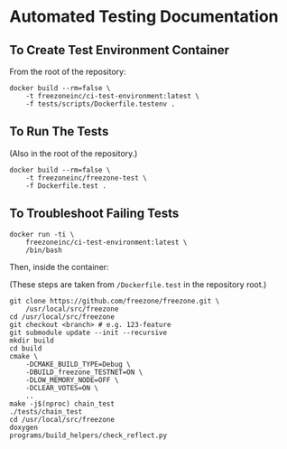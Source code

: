 # Automated Testing Documentation

## To Create Test Environment Container

From the root of the repository:

    docker build --rm=false \
        -t freezoneinc/ci-test-environment:latest \
        -f tests/scripts/Dockerfile.testenv .

## To Run The Tests

(Also in the root of the repository.)

    docker build --rm=false \
        -t freezoneinc/freezone-test \
        -f Dockerfile.test .

## To Troubleshoot Failing Tests

    docker run -ti \
        freezoneinc/ci-test-environment:latest \
        /bin/bash

Then, inside the container:

(These steps are taken from `/Dockerfile.test` in the
repository root.)

    git clone https://github.com/freezone/freezone.git \
        /usr/local/src/freezone
    cd /usr/local/src/freezone
    git checkout <branch> # e.g. 123-feature
    git submodule update --init --recursive
    mkdir build
    cd build
    cmake \
        -DCMAKE_BUILD_TYPE=Debug \
        -DBUILD_freezone_TESTNET=ON \
        -DLOW_MEMORY_NODE=OFF \
        -DCLEAR_VOTES=ON \
        ..
    make -j$(nproc) chain_test
    ./tests/chain_test
    cd /usr/local/src/freezone
    doxygen
    programs/build_helpers/check_reflect.py
